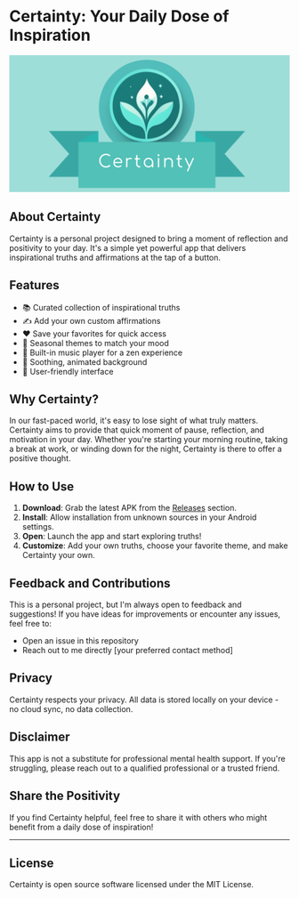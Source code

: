 # Certainty: Your Daily Dose of Inspiration

![Certainty Logo](assets/certainty_banner.png)

## About Certainty

Certainty is a personal project designed to bring a moment of reflection and positivity to your day. It's a simple yet powerful app that delivers inspirational truths and affirmations at the tap of a button.

## Features

- 📚 Curated collection of inspirational truths
- ✍️ Add your own custom affirmations
- ❤️ Save your favorites for quick access
- 🎨 Seasonal themes to match your mood
- 🎵 Built-in music player for a zen experience
- 🌈 Soothing, animated background
- 📱 User-friendly interface

## Why Certainty?

In our fast-paced world, it's easy to lose sight of what truly matters. Certainty aims to provide that quick moment of pause, reflection, and motivation in your day. Whether you're starting your morning routine, taking a break at work, or winding down for the night, Certainty is there to offer a positive thought.

## How to Use

1. **Download**: Grab the latest APK from the [Releases](https://github.com/tazomatalax/certainty/releases) section.
2. **Install**: Allow installation from unknown sources in your Android settings.
3. **Open**: Launch the app and start exploring truths!
4. **Customize**: Add your own truths, choose your favorite theme, and make Certainty your own.

## Feedback and Contributions

This is a personal project, but I'm always open to feedback and suggestions! If you have ideas for improvements or encounter any issues, feel free to:

- Open an issue in this repository
- Reach out to me directly [your preferred contact method]

## Privacy

Certainty respects your privacy. All data is stored locally on your device - no cloud sync, no data collection.

## Disclaimer

This app is not a substitute for professional mental health support. If you're struggling, please reach out to a qualified professional or a trusted friend.

## Share the Positivity

If you find Certainty helpful, feel free to share it with others who might benefit from a daily dose of inspiration!

---

## License

Certainty is open source software licensed under the MIT License.

